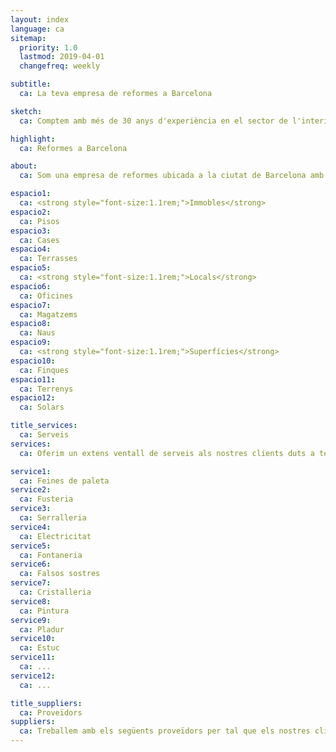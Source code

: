 ```yaml
---
layout: index
language: ca
sitemap:
  priority: 1.0
  lastmod: 2019-04-01
  changefreq: weekly

subtitle:
  ca: La teva empresa de reformes a Barcelona

sketch:
  ca: Comptem amb més de 30 anys d'experiència en el sector de l'interiorisme i les instal·lacions

highlight:
  ca: Reformes a Barcelona

about:
  ca: Som una empresa de reformes ubicada a la ciutat de Barcelona amb més de 30 anys d'experiència en el sector de la construcció. Durant aquest temps hem <strong>renovat tot tipus d'espais a l'àrea metropolitana de Barcelona</strong>, des de petites reparacions fins a la remodelació completa de grans superfícies.<br><br>L'evolució de la construcció ha marcat la nostra forma de treballar; valors com ara complir amb els terminis d'execució de l'obra, un control de qualitat efectiu i la tranquil·litat que transmet estar en mans de professionals qualificats defineixen la nostra marca.<br><br><em>New Home Reformas</em> brinda la possibilitat de condicionar espais de tota mena depenent de les seves necessitats.

espacio1:
  ca: <strong style="font-size:1.1rem;">Immobles</strong>
espacio2:
  ca: Pisos
espacio3:
  ca: Cases
espacio4:
  ca: Terrasses
espacio5:
  ca: <strong style="font-size:1.1rem;">Locals</strong>
espacio6:
  ca: Oficines
espacio7:
  ca: Magatzems
espacio8:
  ca: Naus
espacio9:
  ca: <strong style="font-size:1.1rem;">Superfícies</strong>
espacio10:
  ca: Finques
espacio11:
  ca: Terrenys
espacio12:
  ca: Solars

title_services:
  ca: Serveis
services:
  ca: Oferim un extens ventall de serveis als nostres clients duts a terme pel nostre equip de tècnics professionals

service1:
  ca: Feines de paleta
service2:
  ca: Fusteria
service3:
  ca: Serralleria
service4:
  ca: Electricitat
service5:
  ca: Fontaneria
service6:
  ca: Falsos sostres
service7:
  ca: Cristalleria
service8:
  ca: Pintura
service9:
  ca: Pladur
service10:
  ca: Estuc
service11:
  ca: ...
service12:
  ca: ...

title_suppliers:
  ca: Proveïdors
suppliers:
  ca: Treballem amb els següents proveïdors per tal que els nostres clients gaudexin dels <strong>materials de la millor qualitat</strong>
---
```

